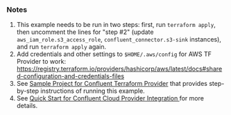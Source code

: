 ### Notes

1. This example needs to be run in two steps: first, run `terraform apply`, 
then uncomment the lines for "step #2" (update `aws_iam_role.s3_access_role`, `confluent_connector.s3-sink` instances), and run `terraform apply` again.
2. Add credentials and other settings to `$HOME/.aws/config` for AWS TF Provider to work: https://registry.terraform.io/providers/hashicorp/aws/latest/docs#shared-configuration-and-credentials-files
3. See [Sample Project for Confluent Terraform Provider](https://registry.terraform.io/providers/confluentinc/confluent/latest/docs/guides/sample-project) that provides step-by-step instructions of running this example.
4. See [Quick Start for Confluent Cloud Provider Integration
   ](https://docs.confluent.io/cloud/current/connectors/provider-integration/index.html) for more details.
